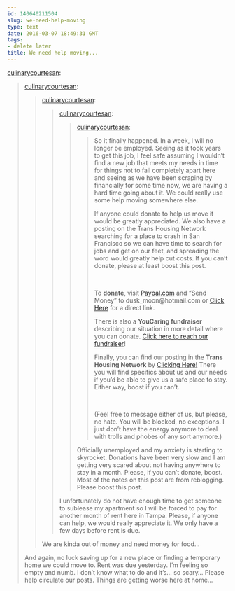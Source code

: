 ```yaml
---
id: 140640211504
slug: we-need-help-moving
type: text
date: 2016-03-07 18:49:31 GMT
tags:
- delete later
title: We need help moving...
---
```

<p><a class="tumblr_blog" href="http://culinarycourtesan.tumblr.com/post/140464078203">culinarycourtesan</a>:</p>
<blockquote>
<p><a class="tumblr_blog" href="http://culinarycourtesan.tumblr.com/post/139315947118">culinarycourtesan</a>:</p>
<blockquote>
<p><a class="tumblr_blog" href="http://culinarycourtesan.tumblr.com/post/138315052523">culinarycourtesan</a>:</p>
<blockquote>
<p><a class="tumblr_blog" href="http://culinarycourtesan.tumblr.com/post/137878641098">culinarycourtesan</a>:</p>
<blockquote>
<p><a class="tumblr_blog" href="http://culinarycourtesan.tumblr.com/post/137400693698">culinarycourtesan</a>:</p>
<blockquote>
<p>So it finally happened. In a week, I will no longer be employed. Seeing as it took years to get this job, I feel safe assuming I wouldn’t find a new job that meets my needs in time for things not to fall completely apart here and seeing as we have been scraping by financially for some time now, we are having a hard time going about it. We could really use some help moving somewhere else.</p>

<p>If anyone could donate to help us move it would be greatly appreciated. We also have a posting on the Trans Housing Network searching for a place to crash in San Francisco so we can have time to search for jobs and get on our feet, and spreading the word would greatly help cut costs. If you can’t donate, please at least boost this post.</p>
<p><br></p>
<p>To <b>donate</b>, visit <a href="http://www.paypal.com">Paypal.com</a> and “Send Money” to dusk_moon@hotmail.com or <a href="http://paypal.me/duskmoon">Click Here</a> for a direct link.</p>
<p>There is also a <b>YouCaring fundraiser</b> describing our situation in more detail where you can donate. <a href="https://www.youcaring.com/j-r-culinarycourtesan-e-l-dearestcreatures-495138">Click here to reach our fundraiser</a>!</p>
<p>Finally, you can find our posting in the <b>Trans Housing Network</b> by <a href="http://www.transhousingnetwork.com/post/135803610918/need-couch-san-francisco-california">Clicking Here!</a> There you will find specifics about us and our needs if you’d be able to give us a safe place to stay. Either way, boost if you can’t.</p>
<p><br></p>
<p>(Feel free to message either of us, but please, no hate. You will be blocked, no exceptions. I just don’t have the energy anymore to deal with trolls and phobes of any sort anymore.)</p>
</blockquote>
<p>Officially unemployed and my anxiety is starting to skyrocket. Donations have been very slow and I am getting very scared about not having anywhere to stay in a month. Please, if you can’t donate, boost. Most of the notes on this post are from reblogging. Please boost this post.</p>
</blockquote>
<p>I unfortunately do not have enough time to get someone to sublease my apartment so I will be forced to pay for another month of rent here in Tampa. Please, if anyone can help, we would really appreciate it. We only have a few days before rent is due.</p>
</blockquote>
<p>We are kinda out of money and need money for food…</p>
</blockquote>
<p>And again, no luck saving up for a new place or finding a temporary home we could move to. Rent was due yesterday. I’m feeling so empty and numb. I don’t know what to do and it’s… so scary… Please help circulate our posts. Things are getting worse here at home…</p>
</blockquote>

